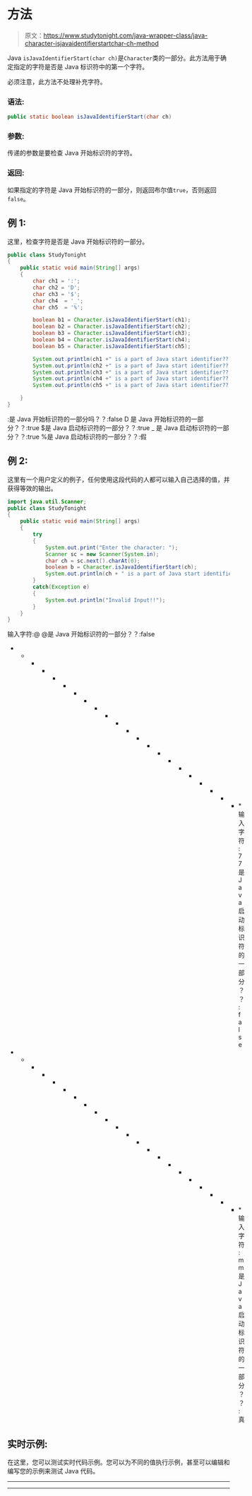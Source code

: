 # 方法

> 原文：<https://www.studytonight.com/java-wrapper-class/java-character-isjavaidentifierstartchar-ch-method>

Java `isJavaIdentifierStart(char ch)`是`Character`类的一部分。此方法用于确定指定的字符是否是 Java 标识符中的第一个字符。

必须注意，此方法不处理补充字符。

### 语法:

```java
public static boolean isJavaIdentifierStart(char ch)
```

### 参数:

传递的参数是要检查 Java 开始标识符的字符。

### 返回:

如果指定的字符是 Java 开始标识符的一部分，则返回布尔值`true`，否则返回`false`。

## 例 1:

这里，检查字符是否是 Java 开始标识符的一部分。

```java
public class StudyTonight
{  
	public static void main(String[] args)
	{  
		char ch1 = ':';  
		char ch2 = 'D';  
		char ch3 = '$';  
		char ch4  = '_';   
		char ch5  = '%';  

		boolean b1 = Character.isJavaIdentifierStart(ch1);  
		boolean b2 = Character.isJavaIdentifierStart(ch2);  
		boolean b3 = Character.isJavaIdentifierStart(ch3);  
		boolean b4 = Character.isJavaIdentifierStart(ch4);  
		boolean b5 = Character.isJavaIdentifierStart(ch5);  

		System.out.println(ch1 +" is a part of Java start identifier??:  "+b1);  
		System.out.println(ch2 +" is a part of Java start identifier??:  "+b2);  
		System.out.println(ch3 +" is a part of Java start identifier??:  "+b3);  
		System.out.println(ch4 +" is a part of Java start identifier?? : "+b4);  
		System.out.println(ch5 +" is a part of Java start identifier??:  "+b5);  

	}  
} 
```

:是 Java 开始标识符的一部分吗？？:false
D 是 Java 开始标识符的一部分？？:true
$是 Java 启动标识符的一部分？？:true
_ 是 Java 启动标识符的一部分？？:true
%是 Java 启动标识符的一部分？？:假

## 例 2:

这里有一个用户定义的例子，任何使用这段代码的人都可以输入自己选择的值，并获得等效的输出。

```java
import java.util.Scanner; 
public class StudyTonight
{  
	public static void main(String[] args)
	{  
		try
		{
			System.out.print("Enter the character: ");  
			Scanner sc = new Scanner(System.in);         
			char ch = sc.next().charAt(0);  
			boolean b = Character.isJavaIdentifierStart(ch);
			System.out.println(ch + " is a part of Java start identifier??: "+b);
		}
		catch(Exception e)
		{
			System.out.println("Invalid Input!!");
		}
	}  
} 
```

输入字符:@
@是 Java 开始标识符的一部分？？:false
* * * * * * * * * * * * * * * * * * * * * * *输入字符:7
7 是 Java 启动标识符的一部分？？:false
* * * * * * * * * * * * * * * * * * * * * * *输入字符:m
m 是 Java 启动标识符的一部分？？:真

## 实时示例:

在这里，您可以测试实时代码示例。您可以为不同的值执行示例，甚至可以编辑和编写您的示例来测试 Java 代码。

* * *

* * *